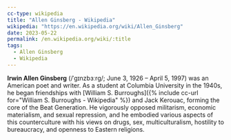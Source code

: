 ```yaml
---
cc-type: wikipedia
title: "Allen Ginsberg - Wikipedia"
wikipedia: "https://en.wikipedia.org/wiki/Allen_Ginsberg"
date: 2023-05-22
permalink: /en.wikipedia.org/wiki/:title
tags:
  - Allen Ginsberg
  - Wikipedia
---
```

**Irwin Allen Ginsberg** (/ˈɡɪnzbɜːrɡ/; June 3, 1926 – April 5, 1997) was an American poet and writer. As a student at Columbia University in the 1940s, he began friendships with [William S. Burroughs]({% include cc-url for="William S. Burroughs - Wikipedia" %}) and Jack Kerouac, forming the core of the Beat Generation. He vigorously opposed militarism, economic materialism, and sexual repression, and he embodied various aspects of this counterculture with his views on drugs, sex, multiculturalism, hostility to bureaucracy, and openness to Eastern religions.